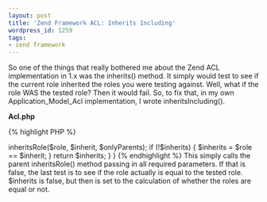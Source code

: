 ```yaml
---
layout: post
title: 'Zend Framework ACL: Inherits Including'
wordpress_id: 1259
tags:
- zend framework
---
```


So one of the things that really bothered me about the Zend ACL implementation in 1.x was the inherits() method.  It simply would test to see if the current role inherited the roles you were testing against.  Well, what if the role WAS the tested role?  Then it would fail.  So, to fix that, in my own Application_Model_Acl implementation, I wrote inheritsIncluding().  

**Acl.php**

{% highlight PHP %}
<?php
class Application_Model_Acl extends Zend_Acl
{
 // snippy
    public function inheritsRoleIncluding($role, $inherit, $onlyParents = false)
    {
        $inherits = $this->inheritsRole($role, $inherit, $onlyParents);
        if (!$inherits) {
            $inherits = $role == $inherit;
        }
        return $inherits;
    }  
}
{% endhighlight %}    



This simply calls the parent inheritsRole() method passing in all required parameters.  If that is false, the last test is to see if the role actually is equal to the tested role.  $inherits is false, but then is set to the calculation of whether the roles are equal or not.
